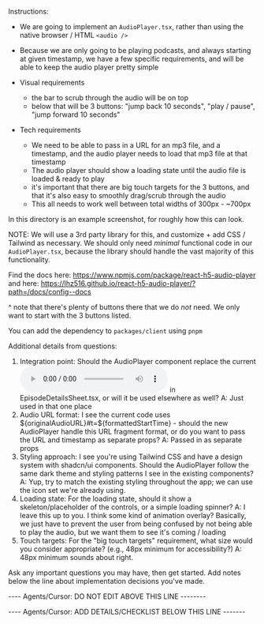 Instructions: 

* We are going to implement an `AudioPlayer.tsx`, rather than using the native browser / HTML `<audio />`
* Because we are only going to be playing podcasts, and always starting at given timestamp, we have a few specific requirements, and will be able to keep the audio player pretty simple

* Visual requirements
    * the bar to scrub through the audio will be on top
    * below that will be 3 buttons: "jump back 10 seconds", "play / pause", "jump forward 10 seconds"

* Tech requirements
    * We need to be able to pass in a URL for an mp3 file, and a timestamp, and the audio player needs to load that mp3 file at that timestamp
    * The audio player should show a loading state until the audio file is loaded & ready to play
    * it's important that there are big touch targets for the 3 buttons, and that it's also easy to smoothly drag/scrub through the audio
    * This all needs to work well between total widths of 300px - ~700px

In this directory is an example screenshot, for roughly how this can look.

NOTE: We will use a 3rd party library for this, and customize + add CSS / Tailwind as necessary. We should only need *minimal* functional code in our `AudioPlayer.tsx`, because the library should handle the vast majority of this functionality.

Find the docs here: https://www.npmjs.com/package/react-h5-audio-player and here: https://lhz516.github.io/react-h5-audio-player/?path=/docs/config--docs

^ note that there's plenty of buttons there that we do *not* need. We only want to start with the 3 buttons listed.

You can add the dependency to `packages/client` using `pnpm`


Additional details from questions:
1. Integration point: Should the AudioPlayer component replace the current <audio controls src={audioUrlToLoad}></audio> in EpisodeDetailsSheet.tsx, or will it be used elsewhere as well?
    A: Just used in that one place
2. Audio URL format: I see the current code uses ${originalAudioURL}#t=${formattedStartTime} - should the new AudioPlayer handle this URL fragment format, or do you want to pass the URL and timestamp as separate props?
    A: Passed in as separate props
3. Styling approach: I see you're using Tailwind CSS and have a design system with shadcn/ui components. Should the AudioPlayer follow the same dark theme and styling patterns I see in the existing components?
    A: Yup, try to match the existing styling throughout the app; we can use the icon set we're already using.
4. Loading state: For the loading state, should it show a skeleton/placeholder of the controls, or a simple loading spinner?
    A: I leave this up to you. I think some kind of animation overlay? Basically, we just have to prevent the user from being confused by not being able to play the audio, but we want them to see it's coming / loading
5. Touch targets: For the "big touch targets" requirement, what size would you consider appropriate? (e.g., 48px minimum for accessibility?)
    A: 48px minimum sounds about right.

Ask any important questions you may have, then get started. Add notes below the line about implementation decisions you've made.


---- Agents/Cursor: DO NOT EDIT ABOVE THIS LINE --------

---- Agents/Cursor: ADD DETAILS/CHECKLIST BELOW THIS LINE -------
